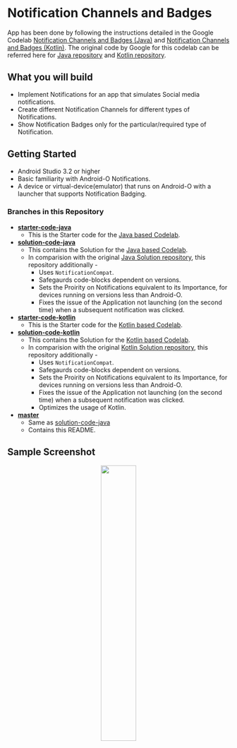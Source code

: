 # Notification Channels and Badges

App has been done by following the instructions detailed in the Google Codelab [Notification Channels and Badges (Java)][Java based Codelab] and [Notification Channels and Badges (Kotlin)][Kotlin based Codelab]. The original code by Google for this codelab can be referred here for [Java repository][] and [Kotlin repository][].

## What you will build

* Implement Notifications for an app that simulates Social media notifications.
* Create different Notification Channels for different types of Notifications.
* Show Notification Badges only for the particular/required type of Notification.

## Getting Started

* Android Studio 3.2 or higher
* Basic familiarity with Android-O Notifications.
* A device or virtual-device(emulator) that runs on Android-O with a launcher that supports Notification Badging.

### Branches in this Repository

* **[starter-code-java](https://github.com/kaushiknsanji/NotificationChannels/tree/starter-code-java)**
	* This is the Starter code for the [Java based Codelab][].
* **[solution-code-java](https://github.com/kaushiknsanji/NotificationChannels/tree/solution-code-java)**
	* This contains the Solution for the [Java based Codelab][].
	* In comparision with the original [Java Solution repository][], this repository additionally -
		* Uses `NotificationCompat`.
		* Safegaurds code-blocks dependent on versions.
		* Sets the Proirity on Notifications equivalent to its Importance, for devices running on versions less than Android-O. 
		* Fixes the issue of the Application not launching (on the second time) when a subsequent notification was clicked.
* **[starter-code-kotlin](https://github.com/kaushiknsanji/NotificationChannels/tree/starter-code-kotlin)**
	* This is the Starter code for the [Kotlin based Codelab][].
* **[solution-code-kotlin](https://github.com/kaushiknsanji/NotificationChannels/tree/solution-code-kotlin)**
	* This contains the Solution for the [Kotlin based Codelab][].
	* In comparision with the original [Kotlin Solution repository][], this repository additionally -
		* Uses `NotificationCompat`.
		* Safegaurds code-blocks dependent on versions.
		* Sets the Proirity on Notifications equivalent to its Importance, for devices running on versions less than Android-O.
		* Fixes the issue of the Application not launching (on the second time) when a subsequent notification was clicked.
		* Optimizes the usage of Kotlin.
* **[master](https://github.com/kaushiknsanji/NotificationChannels)**
	* Same as [solution-code-java](https://github.com/kaushiknsanji/NotificationChannels/tree/solution-code-java)
	* Contains this README.

## Sample Screenshot

<p align="center">
<img src="https://codelabs.developers.google.com/codelabs/notification-channels-kotlin/img/1af640335d9b64b3.png" width="40%"/>
</p>

<!-- Reference Style Links are to be placed after this -->
[Java based Codelab]: https://codelabs.developers.google.com/codelabs/notification-channels-java/index.html
[Java repository]: https://github.com/googlecodelabs/notification-channels-java
[Java Solution repository]: https://github.com/googlecodelabs/notification-channels-java/tree/Solution-4_Badging
[Kotlin based Codelab]: https://codelabs.developers.google.com/codelabs/notification-channels-kotlin/index.html
[Kotlin repository]: https://github.com/googlecodelabs/notification-channels-kotlin
[Kotlin Solution repository]: https://github.com/googlecodelabs/notification-channels-kotlin/tree/Solution-4_Badging

